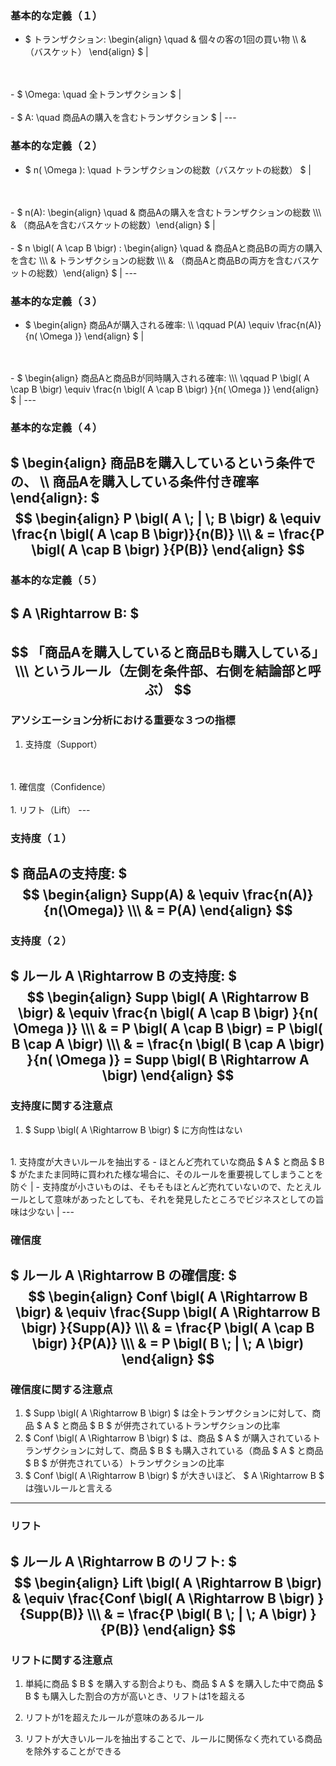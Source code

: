 ### 基本的な定義（１）
- $ トランザクション: \begin{align} \quad & 個々の客の1回の買い物 \\\ & （バスケット） \end{align} $ |
<br>
<br>
- $ \Omega: \quad 全トランザクション $ |
<br>
<br>
- $ A: \quad 商品Aの購入を含むトランザクション $ |
---

### 基本的な定義（２）
- $ n( \Omega ): \quad トランザクションの総数（バスケットの総数） $ |
<br>
<br>
- $ n(A): \begin{align} \quad & 商品Aの購入を含むトランザクションの総数 \\\ & （商品Aを含むバスケットの総数）\end{align} $ |
<br>
<br>
- $ n \bigl( A \cap B \bigr) : \begin{align} \quad & 商品Aと商品Bの両方の購入を含む \\\ & トランザクションの総数 \\\ & （商品Aと商品Bの両方を含むバスケットの総数）\end{align} $ |
---

### 基本的な定義（３）
- $ \begin{align} 商品Aが購入される確率: \\\ \qquad P(A) \equiv \frac{n(A)}{n( \Omega )} \end{align} $ |
<br>
<br>
- $ \begin{align} 商品Aと商品Bが同時購入される確率: \\\ \qquad P \bigl( A \cap B \bigr) \equiv \frac{n \bigl( A \cap B \bigr) }{n( \Omega )} \end{align} $ |
---

### 基本的な定義（４）
$ \begin{align} 商品Bを購入しているという条件での、 \\\ 商品Aを購入している条件付き確率 \end{align}: $
<br>
$$ \begin{align} P \bigl( A \; | \; B \bigr) & \equiv \frac{n \bigl( A \cap B \bigr)}{n(B)} \\\ & = \frac{P \bigl( A \cap B \bigr) }{P(B)} \end{align} $$
---

### 基本的な定義（５）
$ A \Rightarrow B: $
<br>
<br>
$$ 「商品Aを購入していると商品Bも購入している」 \\\ というルール（左側を条件部、右側を結論部と呼ぶ） $$
---

### アソシエーション分析における重要な３つの指標
1. 支持度（Support）
<br>
<br>
1. 確信度（Confidence）
<br>
<br>
1. リフト（Lift）
---

### 支持度（１）
$ 商品Aの支持度: $
$$ \begin{align} Supp(A) & \equiv \frac{n(A)}{n(\Omega)} \\\ & = P(A) \end{align} $$
---

### 支持度（２）
$ ルール A \Rightarrow B の支持度: $
$$ \begin{align} Supp \bigl( A \Rightarrow B \bigr) & \equiv \frac{n \bigl( A \cap B \bigr) }{n( \Omega )} \\\ & = P \bigl( A \cap B \bigr) = P \bigl( B \cap A \bigr) \\\ & = \frac{n \bigl( B \cap A \bigr) }{n( \Omega )} = Supp \bigl( B \Rightarrow A \bigr) \end{align} $$
---

### 支持度に関する注意点
1. $ Supp \bigl( A \Rightarrow B \bigr) $ に方向性はない
<br>
1. 支持度が大きいルールを抽出する
    - ほとんど売れていな商品 $ A $ と商品 $ B $ がたまたま同時に買われた様な場合に、そのルールを重要視してしまうことを防ぐ |
    - 支持度が小さいものは、そもそもほとんど売れていないので、たとえルールとして意味があったとしても、それを発見したところでビジネスとしての旨味は少ない |
---

### 確信度
$ ルール A \Rightarrow B の確信度: $
$$ \begin{align} Conf \bigl( A \Rightarrow B \bigr) & \equiv \frac{Supp \bigl( A \Rightarrow B \bigr) }{Supp(A)} \\\ & = \frac{P \bigl( A \cap B \bigr) }{P(A)} \\\ & = P \bigl( B \; | \; A \bigr) \end{align} $$
---

### 確信度に関する注意点
1. $ Supp \bigl( A \Rightarrow B \bigr) $ は全トランザクションに対して、商品 $ A $ と商品 $ B $ が併売されているトランザクションの比率
1. $ Conf \bigl( A \Rightarrow B \bigr) $ は、商品 $ A $ が購入されているトランザクションに対して、商品 $ B $ も購入されている（商品 $ A $ と商品 $ B $ が併売されている）トランザクションの比率
1. $ Conf \bigl( A \Rightarrow B \bigr) $ が大きいほど、 $ A \Rightarrow B $ は強いルールと言える
---

### リフト
$ ルール A \Rightarrow B のリフト: $
$$ \begin{align} Lift \bigl( A \Rightarrow B \bigr) & \equiv \frac{Conf \bigl( A \Rightarrow B \bigr) }{Supp(B)} \\\ & = \frac{P \bigl( B \; | \; A \bigr) }{P(B)} \end{align} $$
---

### リフトに関する注意点
1. 単純に商品 $ B $ を購入する割合よりも、商品 $ A $ を購入した中で商品 $ B $ も購入した割合の方が高いとき、リフトは1を超える

1. リフトが1を超えたルールが意味のあるルール

1. リフトが大きいルールを抽出することで、ルールに関係なく売れている商品を除外することができる

